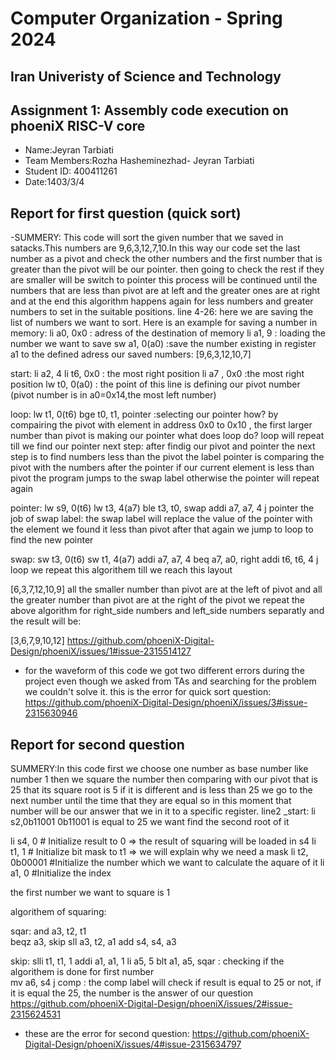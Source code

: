 Computer Organization - Spring 2024
==============================================================
## Iran Univeristy of Science and Technology
## Assignment 1: Assembly code execution on phoeniX RISC-V core

- Name:Jeyran Tarbiati
- Team Members:Rozha Hasheminezhad- Jeyran Tarbiati
- Student ID: 400411261
- Date:1403/3/4

## Report for first question (quick sort)

-SUMMERY: This code will sort the given number that we saved in satacks.This numbers are 9,6,3,12,7,10.In this way our code set the last number as a pivot and check the other numbers and the first number that is greater than the pivot will be our pointer. then going to check the rest if they are smaller will be switch to pointer this process will be continued until the numbers that are less than pivot are at left and the greater ones are at right and at the end this algorithm happens again for less numbers and greater numbers to set in the suitable positions.
line 4-26:
 here we are saving the list of numbers we want to sort. Here is an example for saving a number in memory:
 li a0, 0x0 : adress of the destination of memory
li a1, 9    : loading the number we want to save
sw a1, 0(a0) :save the number existing in register a1 to the defined adress
our saved numbers: [9,6,3,12,10,7]

start:
    li a2, 4
    li t6, 0x0 : the most right position
    li a7 , 0x0  :the most right position
    lw t0, 0(a0)   : the point of this line is defining our pivot number (pivot number is in a0=0x14,the most left number)

loop:
    lw t1, 0(t6)
    bge t0, t1, pointer :selecting our pointer how? by compairing the pivot with element in address 0x0 to 0x10 , the first larger number than pivot is making our pointer
what does loop do? loop will repeat till we find our pointer
next step: after findig our pivot and pointer the next step is to find numbers less than the pivot
the label pointer is comparing the pivot with the numbers after the pointer if our current element is less than pivot the program jumps to the swap label otherwise the pointer will repeat again

pointer:
    lw s9, 0(t6) 
    lw t3, 4(a7)
    ble t3, t0, swap 
    addi a7, a7, 4
    j pointer
the job of swap label: the swap label will replace the value of the pointer with the element we found it less than pivot
after that again we jump to loop to find the new pointer

swap:
    sw t3, 0(t6) 
    sw t1, 4(a7)
    addi a7, a7, 4
    beq a7, a0, right
    addi t6, t6, 4
    j loop
we repeat this algorithem till we reach this layout

[6,3,7,12,10,9]
all the smaller number than pivot are at the left of pivot and all the greater number than pivot are at the right of the pivot 
we repeat the above algorithm for right_side numbers and left_side numbers separatly 
and the result will be:

[3,6,7,9,10,12]
https://github.com/phoeniX-Digital-Design/phoeniX/issues/1#issue-2315514127
- for the waveform of this code we got two different errors during the project even though we asked from TAs and searching for the problem we couldn't solve it.
this is the error for quick sort question:
https://github.com/phoeniX-Digital-Design/phoeniX/issues/3#issue-2315630946

## Report for second question
SUMMERY:In this code first we choose one number as base number like number 1 then we square the number then comparing with our pivot that is 25 that its square root is 5 if it is different and is less than 25 we go to the next number until the time that they are equal so in this moment that number will be our answer that we in it to a specific register.
line2
 _start:    li s2,0b11001       0b11001 is equal to 25 we want find the second root of it

  li s4, 0          # Initialize result to 0 => the result of squaring will be loaded in s4
    li t1, 1          # Initialize bit mask to t1 => we will explain why we need a mask 
    li t2, 0b00001    #Initialize the number which we want to calculate the aquare of it 
    li a1, 0          #Initialize the index
      
the first number we want to square is 1 

algorithem of squaring:

sqar:
    and  a3, t2, t1    
    beqz a3, skip 
    sll  a3, t2, a1 
    add  s4, s4, a3

skip:
    slli t1, t1, 1
    addi a1, a1, 1
    li a5, 5
    blt a1, a5, sqar  : checking if the algorithem is done for first number  
    mv a6, s4
    j comp  : the comp label will check if result is equal to 25 or not, if it is equal the 25, the number is the answer of our question
https://github.com/phoeniX-Digital-Design/phoeniX/issues/2#issue-2315624531
- these are the error for second question:
https://github.com/phoeniX-Digital-Design/phoeniX/issues/4#issue-2315634797
